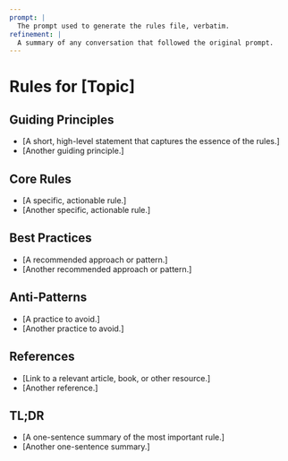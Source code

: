```yaml
---
prompt: |
  The prompt used to generate the rules file, verbatim.
refinement: |
  A summary of any conversation that followed the original prompt.
---
```


# Rules for [Topic]

## Guiding Principles

- [A short, high-level statement that captures the essence of the rules.]
- [Another guiding principle.]

## Core Rules

- [A specific, actionable rule.]
- [Another specific, actionable rule.]

## Best Practices

- [A recommended approach or pattern.]
- [Another recommended approach or pattern.]

## Anti-Patterns

- [A practice to avoid.]
- [Another practice to avoid.]

## References

- [Link to a relevant article, book, or other resource.]
- [Another reference.]

## TL;DR

- [A one-sentence summary of the most important rule.]
- [Another one-sentence summary.]
